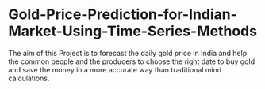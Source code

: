 # Gold-Price-Prediction-for-Indian-Market-Using-Time-Series-Methods
The aim of this Project is to forecast the daily gold price in India and help the common people and the producers to choose the right date to buy gold and save the money in a more accurate way than traditional mind calculations. 
